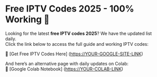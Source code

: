# Free IPTV Codes 2025 - 100% Working 🎥

Looking for the latest **free IPTV codes 2025**? We have the updated list daily.  
Click the link below to access the full guide and working IPTV codes:

🔗 [Get Free IPTV Codes Here] ([https://YOUR-GOOGLE-SITE-LINK](https://sites.google.com/view/freeiptvcode2025/premiumiptv
))

And here’s an alternative page with daily updates on Colab:  
🔗 [Google Colab Notebook] ([https://YOUR-COLAB-LINK](https://colab.research.google.com/drive/1A5s1B0PhHcsAiamRi0IHLXAFpMOjKo_z?usp=sharing))
